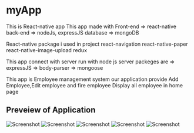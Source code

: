 # myApp
This is React-native app 
This app made with 
Front-end => react-native
back-end => nodeJs, expressJS
database => mongoDB

React-native package i used in project 
react-navigation 
react-native-paper
react-native-image-upload
redux



This app connect with server run with node js 
server packeges are
=> expressJS
=> body-parser
=> mongoose 

This app is Employee management system 
our application provide Add Employee,Edit employee and fire employee 
Display all employee in home page 


## Preveiew of Application 
![Screenshot](./assets/images/ss1.jpg)
![Screenshot](./assets/images/ss2.jpg)
![Screenshot](./assets/images/ss3.jpg)
![Screenshot](./assets/images/ss4.jpg)
![Screenshot](./assets/images/ss5.jpg)
